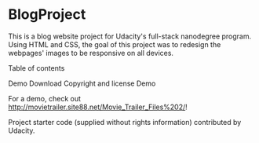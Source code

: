 # BlogProject
This is a blog website project for Udacity's full-stack nanodegree program. Using HTML and CSS, the goal of this project was to redesign the webpages' images to be responsive on all devices.

Table of contents

Demo
Download
Copyright and license
Demo

For a demo, check out http://movietrailer.site88.net/Movie_Trailer_Files%202/!


Project starter code (supplied without rights information) contributed by Udacity.
